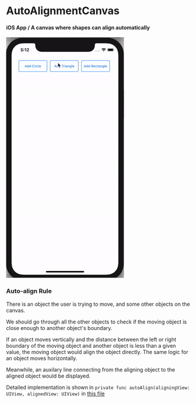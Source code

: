 # AutoAlignmentCanvas
#### iOS App / A canvas where shapes can align automatically

![](demo/demo.gif)

### Auto-align Rule

There is an object the user is trying to move, and some other objects on the canvas.

We should go through all the other objects to check if the moving object is close enough to another object's boundary.

If an object moves vertically and the distance between the left or right boundary of the moving object and another object is less than a given value, the moving object would align the object directly. The same logic for an object moves horizontally.

Meanwhile, an auxilary line connecting from the aligning object to the aligned object would be displayed.

Detailed implementation is shown in `private func autoAlign(aligningView: UIView, alignedView: UIView)` in [this file](https://github.com/yi-chin-huang/AutoAlignmentCanvas/blob/main/AutoAlignmentCanvas/ViewController.swift)
